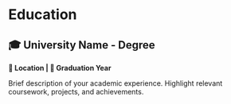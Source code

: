 # Education

## 🎓 University Name - Degree
**📍 Location | 📅 Graduation Year**

Brief description of your academic experience. Highlight relevant coursework, projects, and achievements.
